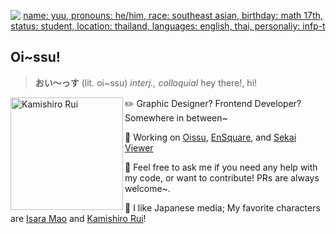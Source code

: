 
<p align="center">
  <a href="https://yuukun.dev/">
<img alt="name: yuu, pronouns: he/him, race: southeast asian, birthday: math 17th, status: student, location: thailand, languages: english, thai, personaliy: infp-t" src="https://yuukun.dev/home/yuu_dc.png">
  </a>
</p>



## Oi~ssu!
> **おい〜っす** (lit. oi~ssu) *interj., colloquial* hey there!, hi!

<img align="left" alt="Kamishiro Rui" height="180" src="https://user-images.githubusercontent.com/58155530/173493624-178afb8a-e66a-4015-88ac-9863c1bddfb1.gif">

✏️ Graphic Designer? Frontend Developer? Somewhere in between~

🔭 Working on [Oissu](https://github.com/enstars/oissu), [EnSquare](https://github.com/enstars/ensemble-square/tree/development), and [Sekai Viewer](https://github.com/sekai-world)

💬 Feel free to ask me if you need any help with my code, or want to contribute! PRs are always welcome~.

🌃 I like Japanese media; My favorite characters are [Isara Mao](https://ensemble-stars.fandom.com/wiki/Mao_Isara) and [Kamishiro Rui](https://projectsekai.miraheze.org/wiki/Kamishiro_Rui)!
